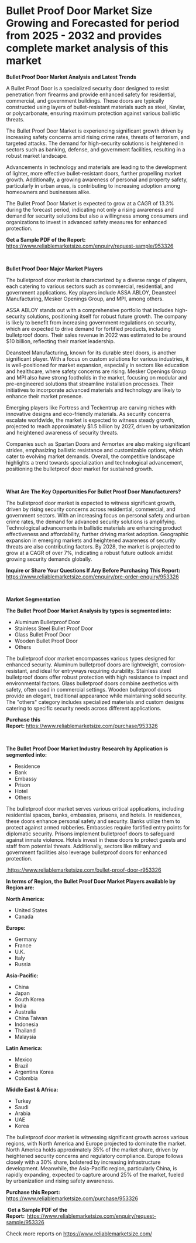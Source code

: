 <p><h1>Bullet Proof Door Market Size Growing and Forecasted for period from 2025 - 2032 and provides complete market analysis of this market</h1></p><p><strong>Bullet Proof Door Market Analysis and Latest Trends</strong></p>
<p><p>A Bullet Proof Door is a specialized security door designed to resist penetration from firearms and provide enhanced safety for residential, commercial, and government buildings. These doors are typically constructed using layers of bullet-resistant materials such as steel, Kevlar, or polycarbonate, ensuring maximum protection against various ballistic threats. </p><p>The Bullet Proof Door Market is experiencing significant growth driven by increasing safety concerns amid rising crime rates, threats of terrorism, and targeted attacks. The demand for high-security solutions is heightened in sectors such as banking, defense, and government facilities, resulting in a robust market landscape. </p><p>Advancements in technology and materials are leading to the development of lighter, more effective bullet-resistant doors, further propelling market growth. Additionally, a growing awareness of personal and property safety, particularly in urban areas, is contributing to increasing adoption among homeowners and businesses alike. </p><p>The Bullet Proof Door Market is expected to grow at a CAGR of 13.3% during the forecast period, indicating not only a rising awareness and demand for security solutions but also a willingness among consumers and organizations to invest in advanced safety measures for enhanced protection.</p></p>
<p><strong>Get a Sample PDF of the Report:&nbsp;</strong> <a href="https://www.reliablemarketsize.com/enquiry/request-sample/953326?utm_campaign=2941&utm_medium=2&utm_source=Github&utm_content=ia&utm_term=11042025&utm_id=bullet-proof-door">https://www.reliablemarketsize.com/enquiry/request-sample/953326</a></p>
<p>&nbsp;</p>
<p><strong>Bullet Proof Door Major Market Players</strong></p>
<p><p>The bulletproof door market is characterized by a diverse range of players, each catering to various sectors such as commercial, residential, and government applications. Key players include ASSA ABLOY, Deansteel Manufacturing, Mesker Openings Group, and MPI, among others. </p><p>ASSA ABLOY stands out with a comprehensive portfolio that includes high-security solutions, positioning itself for robust future growth. The company is likely to benefit from increasing government regulations on security, which are expected to drive demand for fortified products, including bulletproof doors. Their sales revenue in 2022 was estimated to be around $10 billion, reflecting their market leadership.</p><p>Deansteel Manufacturing, known for its durable steel doors, is another significant player. With a focus on custom solutions for various industries, it is well-positioned for market expansion, especially in sectors like education and healthcare, where safety concerns are rising. Mesker Openings Group and MPI also have strong footholds in the market, focusing on modular and pre-engineered solutions that streamline installation processes. Their initiatives to incorporate advanced materials and technology are likely to enhance their market presence.</p><p>Emerging players like Fortress and Teckentrup are carving niches with innovative designs and eco-friendly materials. As security concerns escalate worldwide, the market is expected to witness steady growth, projected to reach approximately $1.5 billion by 2027, driven by urbanization and heightened awareness of security threats.</p><p>Companies such as Spartan Doors and Armortex are also making significant strides, emphasizing ballistic resistance and customizable options, which cater to evolving market demands. Overall, the competitive landscape highlights a trend towards specialization and technological advancement, positioning the bulletproof door market for sustained growth.</p></p>
<p>&nbsp;</p>
<p><strong>What Are The Key Opportunities For Bullet Proof Door Manufacturers?</strong></p>
<p><p>The bulletproof door market is expected to witness significant growth, driven by rising security concerns across residential, commercial, and government sectors. With an increasing focus on personal safety and urban crime rates, the demand for advanced security solutions is amplifying. Technological advancements in ballistic materials are enhancing product effectiveness and affordability, further driving market adoption. Geographic expansion in emerging markets and heightened awareness of security threats are also contributing factors. By 2028, the market is projected to grow at a CAGR of over 7%, indicating a robust future outlook amidst growing security demands globally.</p></p>
<p><strong>Inquire or Share Your Questions If Any Before Purchasing This Report:</strong> <a href="https://www.reliablemarketsize.com/enquiry/pre-order-enquiry/953326?utm_campaign=2941&utm_medium=2&utm_source=Github&utm_content=ia&utm_term=11042025&utm_id=bullet-proof-door">https://www.reliablemarketsize.com/enquiry/pre-order-enquiry/953326</a></p>
<p>&nbsp;</p>
<p><strong>Market Segmentation</strong></p>
<p><strong>The Bullet Proof Door Market Analysis by types is segmented into:</strong></p>
<p><ul><li>Aluminum Bulletproof Door</li><li>Stainless Steel Bullet Proof Door</li><li>Glass Bullet Proof Door</li><li>Wooden Bullet Proof Door</li><li>Others</li></ul></p>
<p><p>The bulletproof door market encompasses various types designed for enhanced security. Aluminum bulletproof doors are lightweight, corrosion-resistant, and ideal for entryways requiring durability. Stainless steel bulletproof doors offer robust protection with high resistance to impact and environmental factors. Glass bulletproof doors combine aesthetics with safety, often used in commercial settings. Wooden bulletproof doors provide an elegant, traditional appearance while maintaining solid security. The "others" category includes specialized materials and custom designs catering to specific security needs across different applications.</p></p>
<p><strong>Purchase this Report:&nbsp;</strong><a href="https://www.reliablemarketsize.com/purchase/953326?utm_campaign=2941&utm_medium=2&utm_source=Github&utm_content=ia&utm_term=11042025&utm_id=bullet-proof-door">https://www.reliablemarketsize.com/purchase/953326</a></p>
<p>&nbsp;</p>
<p><strong>The Bullet Proof Door Market Industry Research by Application is segmented into:</strong></p>
<p><ul><li>Residence</li><li>Bank</li><li>Embassy</li><li>Prison</li><li>Hotel</li><li>Others</li></ul></p>
<p><p>The bulletproof door market serves various critical applications, including residential spaces, banks, embassies, prisons, and hotels. In residences, these doors enhance personal safety and security. Banks utilize them to protect against armed robberies. Embassies require fortified entry points for diplomatic security. Prisons implement bulletproof doors to safeguard against inmate violence. Hotels invest in these doors to protect guests and staff from potential threats. Additionally, sectors like military and government facilities also leverage bulletproof doors for enhanced protection.</p></p>
<p><a href="https://www.reliablemarketsize.com/bullet-proof-door-r953326?utm_campaign=2941&utm_medium=2&utm_source=Github&utm_content=ia&utm_term=11042025&utm_id=bullet-proof-door">&nbsp;https://www.reliablemarketsize.com/bullet-proof-door-r953326</a></p>
<p><strong>In terms of Region, the Bullet Proof Door Market Players available by Region are:</strong></p>
<p>
    <p> <strong> North America: </strong>
        <ul>
            <li>United States</li>
            <li>Canada</li>
        </ul>
        </p> 
    <p> <strong> Europe: </strong>
        <ul>
            <li>Germany</li>
            <li>France</li>
            <li>U.K.</li>
            <li>Italy</li>
            <li>Russia</li>
        </ul>
        </p> 
    <p> <strong> Asia-Pacific: </strong>
        <ul>
            <li>China</li>
            <li>Japan</li>
            <li>South Korea</li>
            <li>India</li>
            <li>Australia</li>
            <li>China Taiwan</li>
            <li>Indonesia</li>
            <li>Thailand</li>
            <li>Malaysia</li>
        </ul>
        </p> 
    <p> <strong> Latin America: </strong>
        <ul>
            <li>Mexico</li>
            <li>Brazil</li>
            <li>Argentina Korea</li>
            <li>Colombia</li>
        </ul>
        </p> 
    <p> <strong> Middle East & Africa: </strong>
        <ul>
            <li>Turkey</li>
            <li>Saudi</li>
            <li>Arabia</li>
            <li>UAE</li>
            <li>Korea</li>
        </ul>
    </p>
    </p>
<p><p>The bulletproof door market is witnessing significant growth across various regions, with North America and Europe projected to dominate the market. North America holds approximately 35% of the market share, driven by heightened security concerns and regulatory compliance. Europe follows closely with a 30% share, bolstered by increasing infrastructure development. Meanwhile, the Asia-Pacific region, particularly China, is rapidly expanding, expected to capture around 25% of the market, fueled by urbanization and rising safety awareness.</p></p>
<p><strong>Purchase this Report: </strong><a href="https://www.reliablemarketsize.com/purchase/953326?utm_campaign=2941&utm_medium=2&utm_source=Github&utm_content=ia&utm_term=11042025&utm_id=bullet-proof-door">https://www.reliablemarketsize.com/purchase/953326</a></p>
<p>&nbsp;<strong>Get a Sample PDF of the Report:&nbsp;&nbsp;</strong><a href="https://www.reliablemarketsize.com/enquiry/request-sample/953326?utm_campaign=2941&utm_medium=2&utm_source=Github&utm_content=ia&utm_term=11042025&utm_id=bullet-proof-door">https://www.reliablemarketsize.com/enquiry/request-sample/953326</a></p>
<p><strong></strong></p>
<p>Check more reports on <a href="https://www.reliablemarketsize.com/?utm_campaign=2941&utm_medium=2&utm_source=Github&utm_content=ia&utm_term=11042025&utm_id=bullet-proof-door">https://www.reliablemarketsize.com/</a></p>